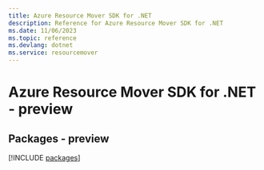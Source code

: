 ```yaml
---
title: Azure Resource Mover SDK for .NET
description: Reference for Azure Resource Mover SDK for .NET
ms.date: 11/06/2023
ms.topic: reference
ms.devlang: dotnet
ms.service: resourcemover
---
```

# Azure Resource Mover SDK for .NET - preview
## Packages - preview
[!INCLUDE [packages](resource-mover-index.md)]